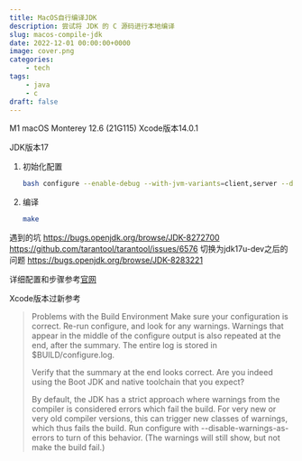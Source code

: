 ```yaml
---
title: MacOS自行编译JDK
description: 尝试将 JDK 的 C 源码进行本地编译
slug: macos-compile-jdk
date: 2022-12-01 00:00:00+0000
image: cover.png
categories:
    - tech
tags:
    - java
    - c
draft: false
---
```


M1 macOS Monterey 12.6 (21G115)
Xcode版本14.0.1

JDK版本17

1. 初始化配置

   ```sh
   bash configure --enable-debug --with-jvm-variants=client,server --disable-warnings-as-errors
   ```

2. 编译
   ```sh
   make
   ```

遇到的坑
https://bugs.openjdk.org/browse/JDK-8272700
https://github.com/tarantool/tarantool/issues/6576
切换为jdk17u-dev之后的问题
https://bugs.openjdk.org/browse/JDK-8283221

详细配置和步骤参考[官网](https://openjdk.org/groups/build/)

Xcode版本过新参考

> Problems with the Build Environment
> Make sure your configuration is correct. Re-run configure, and look for any warnings. Warnings that appear in the middle of the configure output is also repeated at the end, after the summary. The entire log is stored in $BUILD/configure.log.
>
> Verify that the summary at the end looks correct. Are you indeed using the Boot JDK and native toolchain that you expect?
>
> By default, the JDK has a strict approach where warnings from the compiler is considered errors which fail the build. For very new or very old compiler versions, this can trigger new classes of warnings, which thus fails the build. Run configure with --disable-warnings-as-errors to turn of this behavior. (The warnings will still show, but not make the build fail.)
